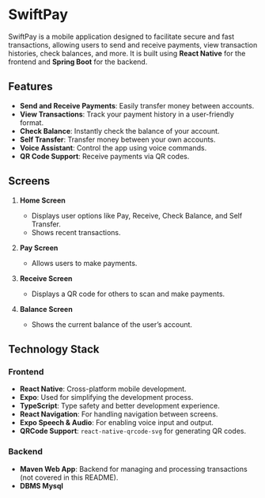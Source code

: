 # SwiftPay

SwiftPay is a mobile application designed to facilitate secure and fast transactions, allowing users to send and receive payments, view transaction histories, check balances, and more. It is built using **React Native** for the frontend and **Spring Boot** for the backend.

## Features

- **Send and Receive Payments**: Easily transfer money between accounts.
- **View Transactions**: Track your payment history in a user-friendly format.
- **Check Balance**: Instantly check the balance of your account.
- **Self Transfer**: Transfer money between your own accounts.
- **Voice Assistant**: Control the app using voice commands.
- **QR Code Support**: Receive payments via QR codes.

## Screens

1. **Home Screen**
    - Displays user options like Pay, Receive, Check Balance, and Self Transfer.
    - Shows recent transactions.

2. **Pay Screen**
    - Allows users to make payments.

3. **Receive Screen**
    - Displays a QR code for others to scan and make payments.

4. **Balance Screen**
    - Shows the current balance of the user’s account.

## Technology Stack

### Frontend

- **React Native**: Cross-platform mobile development.
- **Expo**: Used for simplifying the development process.
- **TypeScript**: Type safety and better development experience.
- **React Navigation**: For handling navigation between screens.
- **Expo Speech & Audio**: For enabling voice input and output.
- **QRCode Support**: `react-native-qrcode-svg` for generating QR codes.

### Backend

- **Maven Web App**: Backend for managing and processing transactions (not covered in this README).
- **DBMS Mysql**